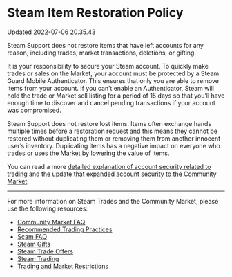 # Steam Item Restoration Policy
Updated 2022-07-06 20.35.43

Steam Support does not restore items that have left accounts for any reason, including trades, market transactions, deletions, or gifting.  
  
It is your responsibility to secure your Steam account. To quickly make trades or sales on the Market, your account must be protected by a Steam Guard Mobile Authenticator. This ensures that only you are able to remove items from your account. If you can’t enable an Authenticator, Steam will hold the trade or Market sell listing for a period of 15 days so that you’ll have enough time to discover and cancel pending transactions if your account was compromised.  
  
Steam Support does not restore lost items. Items often exchange hands multiple times before a restoration request and this means they cannot be restored without duplicating them or removing them from another innocent user’s inventory. Duplicating items has a negative impact on everyone who trades or uses the Market by lowering the value of items.  
  
You can read a more [ detailed explanation of account security related to trading](http://store.steampowered.com/news/19618/) and [the update that expanded account security to the Community Market](http://store.steampowered.com/news/20631/).  
  

---
  
For more information on Steam Trades and the Community Market, please use the following resources:  
  

* [Community Market FAQ](https://help.steampowered.com/en/faqs/view/61F0-72B7-9A18-C70B)
* [Recommended Trading Practices](https://help.steampowered.com/en/faqs/view/18A5-167F-C27B-64A0)
* [Scam FAQ](https://help.steampowered.com/en/faqs/view/70E6-991B-233B-A37B)
* [Steam Gifts](https://help.steampowered.com/en/faqs/view/2C02-3563-B72F-F117)
* [Steam Trade Offers](https://help.steampowered.com/en/faqs/view/1115-91C5-050C-1D60)
* [Steam Trading](https://help.steampowered.com/en/faqs/view/46A2-2B3C-95CC-8878)
* [Trading and Market Restrictions](https://help.steampowered.com/en/faqs/view/451E-96B3-D194-50FC)

